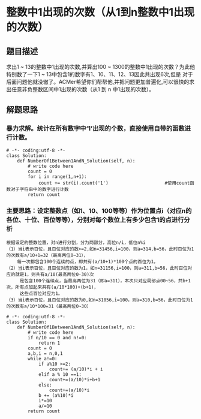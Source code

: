 # 整数中1出现的次数（从1到n整数中1出现的次数）
## 题目描述
求出1 ~ 13的整数中1出现的次数,并算出100 ~ 1300的整数中1出现的次数？为此他特别数了一下1 ~ 13中包含1的数字有1、10、11、12、13因此共出现6次,但是
对于后面问题他就没辙了。ACMer希望你们帮帮他,并把问题更加普遍化,可以很快的求出任意非负整数区间中1出现的次数（从1 到 n 中1出现的次数）。
## 解题思路
### 暴力求解。统计在所有数字中‘1’出现的个数，直接使用自带的函数进行计数。
```
# -*- coding:utf-8 -*-
class Solution:
    def NumberOf1Between1AndN_Solution(self, n):
        # write code here
        count = 0
        for i in range(1,n+1):                          
            count += str(i).count('1')                     #使用count函数对子字符串中的数字进行计数
        return count
```
### 主要思路：设定整数点（如1、10、100等等）作为位置点i（对应n的各位、十位、百位等等），分别对每个数位上有多少包含1的点进行分析
    根据设定的整数位置，对n进行分割，分为两部分，高位n/i，低位n%i
    （1）当i表示百位，且百位对应的数>=2,如n=31456,i=100，则a=314,b=56，此时百位为1的次数有a/10+1=32（最高两位0~31），
        每一次都包含100个连续的点，即共有(a/10+1)*100个点的百位为1。
    （2）当i表示百位，且百位对应的数为1，如n=31156,i=100，则a=311,b=56，此时百位对应的就是1，则共有a/10(最高两位0-30)次
         是包含100个连续点，当最高两位为31（即a=311），本次只对应局部点00~56，共b+1次，所有点加起来共有(a/10*100)+(b+1)，
         这些点百位对应为1。
    （3）当i表示百位，且百位对应的数为0,如n=31056,i=100，则a=310,b=56，此时百位为1的次数有a/10*100=31（最高两位0~30）
```
# -*- coding:utf-8 -*-
class Solution:
    def NumberOf1Between1AndN_Solution(self, n):
        # write code here
        if n/10 == 0 and n!=0:
            return 1
        count = 0
        a,b,i = n,0,1
        while a!=0:
            if a%10 >=2:
                count+= (a/10)*i + i
            elif a % 10 ==1:
                count+=(a/10)*i+b+1
            else:
                count+=(a/10)*i
            b += (a%10)*i
            i*=10
            a/=10
        return count
         
```
